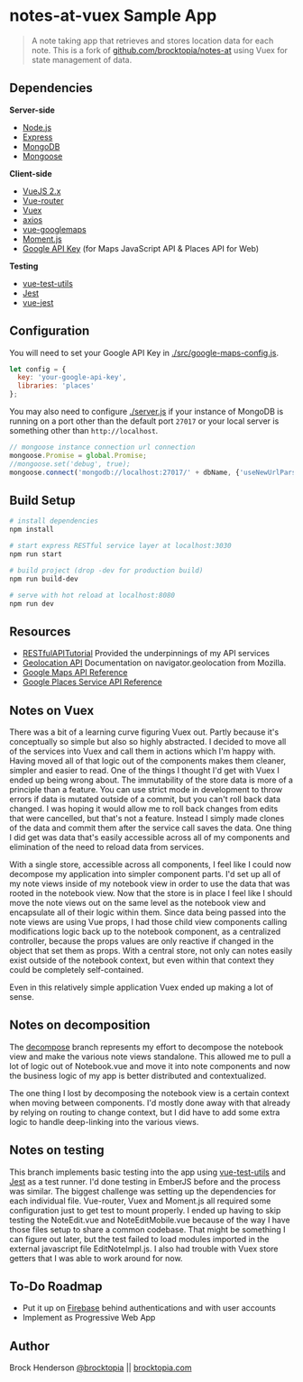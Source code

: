 # notes-at-vuex Sample App

> A note taking app that retrieves and stores location data for each note. This is a fork of 
[github.com/brocktopia/notes-at](https://github.com/brocktopia/notes-at) using Vuex for state management of data.

## Dependencies

**Server-side**
* [Node.js](https://nodejs.org)
* [Express](https://github.com/expressjs/express)
* [MongoDB](https://www.mongodb.com/)
* [Mongoose](https://github.com/Automattic/mongoose)

**Client-side**
* [VueJS 2.x](https://github.com/vuejs/vue)
* [Vue-router](https://github.com/vuejs/vue-router)
* [Vuex](https://vuex.vuejs.org/)
* [axios](https://github.com/mzabriskie/axios)
* [vue-googlemaps](https://github.com/Akryum/vue-googlemaps)
* [Moment.js](https://momentjs.com/)
* [Google API Key](https://developers.google.com/maps/documentation/javascript/get-api-key) (for Maps JavaScript API &amp; Places API for Web)

**Testing**
* [vue-test-utils](https://github.com/vuejs/vue-test-utils)
* [Jest](https://jestjs.io/)
* [vue-jest](https://github.com/vuejs/vue-jest)

## Configuration

You will need to set your Google API Key in [./src/google-maps-config.js](src/google-maps-config.js).
```js
let config = {
  key: 'your-google-api-key',
  libraries: 'places'
};
```
You may also need to configure [./server.js](server.js) if your instance of MongoDB is running on a port
other than the default port `27017` or your local server is something other than `http://localhost`.
```js
// mongoose instance connection url connection
mongoose.Promise = global.Promise;
//mongoose.set('debug', true);
mongoose.connect('mongodb://localhost:27017/' + dbName, {'useNewUrlParser': true});//
```

## Build Setup

``` bash
# install dependencies
npm install

# start express RESTful service layer at localhost:3030
npm run start

# build project (drop -dev for production build)
npm run build-dev

# serve with hot reload at localhost:8080
npm run dev
```

## Resources

* [RESTfulAPITutorial](https://github.com/generalgmt/RESTfulAPITutorial) Provided the underpinnings of my API services
* [Geolocation API](https://developer.mozilla.org/en-US/docs/Web/API/Geolocation_API) Documentation on navigator.geolocation from Mozilla.
* [Google Maps API Reference](https://developers.google.com/maps/documentation/javascript/reference/map)
* [Google Places Service API Reference](https://developers.google.com/maps/documentation/javascript/reference/places-service)

## Notes on Vuex

There was a bit of a learning curve figuring Vuex out. Partly because it's conceptually so simple but also so highly 
abstracted. I decided to move all of the services into Vuex and call them in actions which I'm happy with. Having moved
all of that logic out of the components makes them cleaner, simpler and easier to read. One of the things I thought I'd 
get with Vuex I ended up being wrong about. The immutability of the store data is more of a principle than a feature. You 
can use strict mode in development to throw errors if data is mutated outside of a commit, but you can't roll back data changed. 
I was hoping it would allow me to roll back changes from edits that were cancelled, but that's not a feature. Instead I simply made 
clones of the data and commit them after the service call saves the data. One thing I did get was data that's easily accessible 
across all of my components and elimination of the need to reload data from services. 

With a single store, accessible across all components, I feel like I could now decompose my application into simpler component
parts. I'd set up all of my note views inside of my notebook view in order to use the data that was rooted in the notebook 
view. Now that the store is in place I feel like I should move the note views out on the same level as the notebook view and 
encapsulate all of their logic within them. Since data being passed into the note views are using Vue props, 
I had those child view components calling modifications logic back up to the notebook component, as a centralized controller, because 
the props values are only reactive if changed in the object that set them as props. With a central store, not only can notes
easily exist outside of the notebook context, but even within that context they could be completely self-contained.

Even in this relatively simple application Vuex ended up making a lot of sense. 

## Notes on decomposition

The [decompose](https://github.com/brocktopia/notes-at-vuex/tree/decompose) branch represents my effort to decompose the notebook view and make the various note views standalone. 
This allowed me to pull a lot of logic out of Notebook.vue and move it into note components and now the
business logic of my app is better distributed and contextualized.

The one thing I lost by decomposing the notebook view is a certain context when moving between components. I'd mostly
done away with that already by relying on routing to change context, but I did have to add some extra logic to handle 
deep-linking into the various views.

## Notes on testing 

This branch implements basic testing into the app using [vue-test-utils](https://github.com/vuejs/vue-test-utils) and 
[Jest](https://jestjs.io/) as a test runner. I'd done testing in EmberJS before and the process was similar. The biggest
challenge was setting up the dependencies for each individual file. Vue-router, Vuex and Moment.js all required some 
configuration just to get test to mount properly. I ended up having to skip testing the NoteEdit.vue and NoteEditMobile.vue
because of the way I have those files setup to share a common codebase. That might be something I can figure out later, but 
the test failed to load modules imported in the external javascript file EditNoteImpl.js. I also had trouble with Vuex
store getters that I was able to work around for now.

## To-Do Roadmap

* Put it up on [Firebase](https://firebase.google.com/) behind authentications and with user accounts
* Implement as Progressive Web App

## Author
Brock Henderson [@brocktopia](https://github.com/brocktopia/) ||
[brocktopia.com](https://brocktopia.com)
